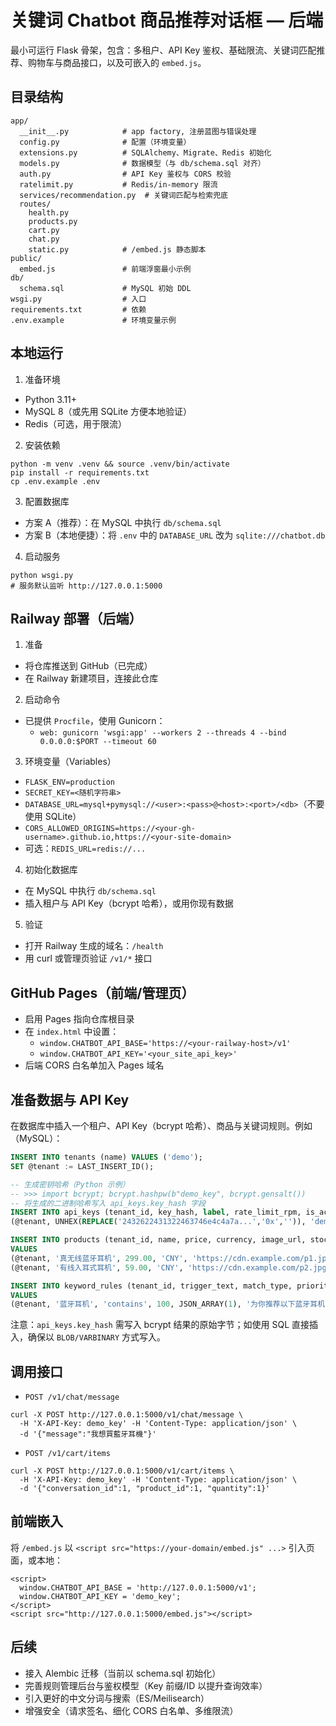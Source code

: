 # 关键词 Chatbot 商品推荐对话框 — 后端

最小可运行 Flask 骨架，包含：多租户、API Key 鉴权、基础限流、关键词匹配推荐、购物车与商品接口，以及可嵌入的 `embed.js`。

## 目录结构

```
app/
  __init__.py            # app factory, 注册蓝图与错误处理
  config.py              # 配置（环境变量）
  extensions.py          # SQLAlchemy、Migrate、Redis 初始化
  models.py              # 数据模型（与 db/schema.sql 对齐）
  auth.py                # API Key 鉴权与 CORS 校验
  ratelimit.py           # Redis/in-memory 限流
  services/recommendation.py  # 关键词匹配与检索兜底
  routes/
    health.py
    products.py
    cart.py
    chat.py
    static.py            # /embed.js 静态脚本
public/
  embed.js               # 前端浮窗最小示例
db/
  schema.sql             # MySQL 初始 DDL
wsgi.py                  # 入口
requirements.txt         # 依赖
.env.example             # 环境变量示例
```

## 本地运行

1. 准备环境
- Python 3.11+
- MySQL 8（或先用 SQLite 方便本地验证）
- Redis（可选，用于限流）

2. 安装依赖
```
python -m venv .venv && source .venv/bin/activate
pip install -r requirements.txt
cp .env.example .env
```

3. 配置数据库
- 方案 A（推荐）：在 MySQL 中执行 `db/schema.sql`
- 方案 B（本地便捷）：将 `.env` 中的 `DATABASE_URL` 改为 `sqlite:///chatbot.db`

4. 启动服务
```
python wsgi.py
# 服务默认监听 http://127.0.0.1:5000
```

## Railway 部署（后端）

1. 准备
- 将仓库推送到 GitHub（已完成）
- 在 Railway 新建项目，连接此仓库

2. 启动命令
- 已提供 `Procfile`，使用 Gunicorn：
  - `web: gunicorn 'wsgi:app' --workers 2 --threads 4 --bind 0.0.0.0:$PORT --timeout 60`

3. 环境变量（Variables）
- `FLASK_ENV=production`
- `SECRET_KEY=<随机字符串>`
- `DATABASE_URL=mysql+pymysql://<user>:<pass>@<host>:<port>/<db>`（不要使用 SQLite）
- `CORS_ALLOWED_ORIGINS=https://<your-gh-username>.github.io,https://<your-site-domain>`
- 可选：`REDIS_URL=redis://...`

4. 初始化数据库
- 在 MySQL 中执行 `db/schema.sql`
- 插入租户与 API Key（bcrypt 哈希），或用你现有数据

5. 验证
- 打开 Railway 生成的域名：`/health`
- 用 curl 或管理页验证 `/v1/*` 接口

## GitHub Pages（前端/管理页）
- 启用 Pages 指向仓库根目录
- 在 `index.html` 中设置：
  - `window.CHATBOT_API_BASE='https://<your-railway-host>/v1'`
  - `window.CHATBOT_API_KEY='<your_site_api_key>'`
- 后端 CORS 白名单加入 Pages 域名

## 准备数据与 API Key

在数据库中插入一个租户、API Key（bcrypt 哈希）、商品与关键词规则。例如（MySQL）：

```sql
INSERT INTO tenants (name) VALUES ('demo');
SET @tenant := LAST_INSERT_ID();

-- 生成密钥哈希（Python 示例）
-- >>> import bcrypt; bcrypt.hashpw(b"demo_key", bcrypt.gensalt())
-- 将生成的二进制哈希写入 api_keys.key_hash 字段
INSERT INTO api_keys (tenant_id, key_hash, label, rate_limit_rpm, is_active) VALUES
(@tenant, UNHEX(REPLACE('2432622431322463746e4c4a7a...','0x','')), 'demo', 60, 1);

INSERT INTO products (tenant_id, name, price, currency, image_url, stock, is_active, tags)
VALUES
(@tenant, '真无线蓝牙耳机', 299.00, 'CNY', 'https://cdn.example.com/p1.jpg', 100, 1, JSON_ARRAY('蓝牙','耳机')),
(@tenant, '有线入耳式耳机', 59.00, 'CNY', 'https://cdn.example.com/p2.jpg', 200, 1, JSON_ARRAY('有线','耳机'));

INSERT INTO keyword_rules (tenant_id, trigger_text, match_type, priority, product_ids, response_text, is_active)
VALUES
(@tenant, '蓝牙耳机', 'contains', 100, JSON_ARRAY(1), '为你推荐以下蓝牙耳机：', 1);
```

注意：`api_keys.key_hash` 需写入 bcrypt 结果的原始字节；如使用 SQL 直接插入，确保以 `BLOB/VARBINARY` 方式写入。

## 调用接口

- `POST /v1/chat/message`
```
curl -X POST http://127.0.0.1:5000/v1/chat/message \
  -H 'X-API-Key: demo_key' -H 'Content-Type: application/json' \
  -d '{"message":"我想買藍牙耳機"}'
```

- `POST /v1/cart/items`
```
curl -X POST http://127.0.0.1:5000/v1/cart/items \
  -H 'X-API-Key: demo_key' -H 'Content-Type: application/json' \
  -d '{"conversation_id":1, "product_id":1, "quantity":1}'
```

## 前端嵌入

将 `/embed.js` 以 `<script src="https://your-domain/embed.js" ...>` 引入页面，或本地：
```
<script>
  window.CHATBOT_API_BASE = 'http://127.0.0.1:5000/v1';
  window.CHATBOT_API_KEY = 'demo_key';
</script>
<script src="http://127.0.0.1:5000/embed.js"></script>
```

## 后续
- 接入 Alembic 迁移（当前以 schema.sql 初始化）
- 完善规则管理后台与鉴权模型（Key 前缀/ID 以提升查询效率）
- 引入更好的中文分词与搜索（ES/Meilisearch）
- 增强安全（请求签名、细化 CORS 白名单、多维限流）
